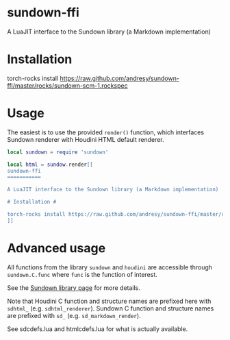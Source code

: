 sundown-ffi
===========

A LuaJIT interface to the Sundown library (a Markdown implementation)

# Installation #

torch-rocks install https://raw.github.com/andresy/sundown-ffi/master/rocks/sundown-scm-1.rockspec

# Usage #

The easiest is to use the provided `render()` function, which interfaces Sundown renderer with Houdini HTML default renderer.

```lua
local sundown = require 'sundown'

local html = sundow.render[[
sundown-ffi
===========

A LuaJIT interface to the Sundown library (a Markdown implementation)

# Installation #

torch-rocks install https://raw.github.com/andresy/sundown-ffi/master/rocks/sundown-scm-1.rockspec
]]
```

# Advanced usage #

All functions from the library `sundown` and `houdini` are accessible through `sundown.C.func` where `func`
is the function of interest.

See the [Sundown library page](https://github.com/vmg/sundown) for more details.

Note that Houdini C function and structure names are prefixed here with `sdhtml_` (e.g. `sdhtml_renderer`).
Sundown C function and structure names are prefixed with `sd_` (e.g. `sd_markdown_render`).

See sdcdefs.lua and htmlcdefs.lua for what is actually available.
